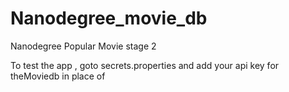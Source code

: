 # Nanodegree_movie_db
Nanodegree Popular Movie stage 2

To test the app , goto secrets.properties and add your api key for theMoviedb in place of <Enter Your API Key here>
